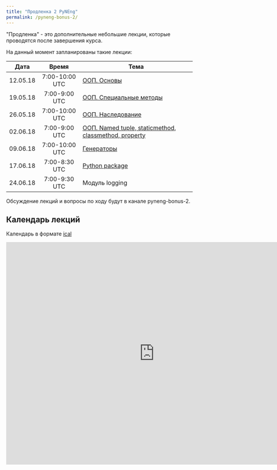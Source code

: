 ```yaml
---
title: "Продленка 2 PyNEng"
permalink: /pyneng-bonus-2/
---
```


"Продленка" - это дополнительные небольшие лекции, которые проводятся после завершения курса.

На данный момент запланированы такие лекции:

| Дата     |     Время      | Тема |
|:--------:|:--------------:|------|
| 12.05.18 | 7:00-10:00 UTC | [ООП. Основы](https://pyneng.github.io/bonus-2/01_oop_basics/) |
| 19.05.18 | 7:00-9:00 UTC  | [ООП. Специальные методы](https://pyneng.github.io/bonus-2/02_oop_spec_methods/) |
| 26.05.18 | 7:00-10:00 UTC | [ООП. Наследование](https://pyneng.github.io/bonus-2/03_oop_inheritance/) |
| 02.06.18 | 7:00-9:00 UTC | [ООП. Named tuple, staticmethod, classmethod, property](https://pyneng.github.io/bonus-2/04_oop_extra/) |
| 09.06.18 | 7:00-10:00 UTC  | [Генераторы](https://pyneng.github.io/bonus-2/05_generators/) |
| 17.06.18 | 7:00-8:30 UTC  | [Python package](https://pyneng.github.io/bonus-2/06_python_package/) |
| 24.06.18 | 7:00-9:30 UTC  | Модуль logging |


Обсуждение лекций и вопросы по ходу будут в канале pyneng-bonus-2.

## Календарь лекций

Календарь в формате [ical](https://calendar.google.com/calendar/ical/1q8d5p1q0hpbmeij0aapvnmud4%40group.calendar.google.com/public/basic.ics)


<iframe src="https://calendar.google.com/calendar/embed?src=1q8d5p1q0hpbmeij0aapvnmud4%40group.calendar.google.com&ctz=UTC" style="border: 0" width="800" height="600" frameborder="0" scrolling="no"></iframe>

